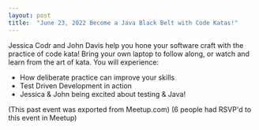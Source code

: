 ```yaml
---
layout: post
title:  "June 23, 2022 Become a Java Black Belt with Code Katas!"
---
```


Jessica Codr and John Davis help you hone your software craft with the practice of code kata! Bring your own laptop to follow along, or watch and learn from the art of kata. You will experience:

* How deliberate practice can improve your skills
* Test Driven Development in action
* Jessica & John being excited about testing & Java!

(This past event was exported from Meetup.com)
(6 people had RSVP'd to this event in Meetup)